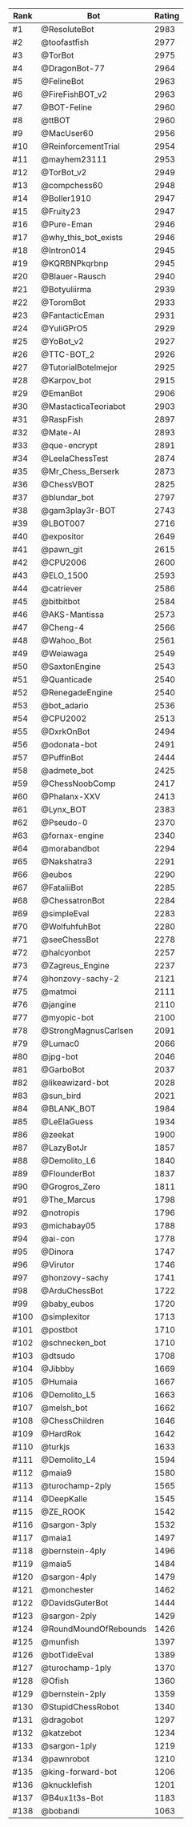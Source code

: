 Rank|Bot|Rating
---|---|---
#1|@ResoluteBot|2983
#2|@toofastfish|2977
#3|@TorBot|2975
#4|@DragonBot-77|2964
#5|@FelineBot|2963
#6|@FireFishBOT_v2|2963
#7|@BOT-Feline|2960
#8|@ttBOT|2960
#9|@MacUser60|2956
#10|@ReinforcementTrial|2954
#11|@mayhem23111|2953
#12|@TorBot_v2|2949
#13|@compchess60|2948
#14|@Boller1910|2947
#15|@Fruity23|2947
#16|@Pure-Eman|2946
#17|@why_this_bot_exists|2946
#18|@Intron014|2945
#19|@KQRBNPkqrbnp|2945
#20|@Blauer-Rausch|2940
#21|@Botyuliirma|2939
#22|@ToromBot|2933
#23|@FantacticEman|2931
#24|@YuliGPrO5|2929
#25|@YoBot_v2|2927
#26|@TTC-BOT_2|2926
#27|@TutorialBotelmejor|2925
#28|@Karpov_bot|2915
#29|@EmanBot|2906
#30|@MastacticaTeoriabot|2903
#31|@RaspFish|2897
#32|@Mate-AI|2893
#33|@que-encrypt|2891
#34|@LeelaChessTest|2874
#35|@Mr_Chess_Berserk|2873
#36|@ChessVBOT|2825
#37|@blundar_bot|2797
#38|@gam3play3r-BOT|2743
#39|@LBOT007|2716
#40|@expositor|2649
#41|@pawn_git|2615
#42|@CPU2006|2600
#43|@ELO_1500|2593
#44|@catriever|2586
#45|@bitbitbot|2584
#46|@AKS-Mantissa|2573
#47|@Cheng-4|2566
#48|@Wahoo_Bot|2561
#49|@Weiawaga|2549
#50|@SaxtonEngine|2543
#51|@Quanticade|2540
#52|@RenegadeEngine|2540
#53|@bot_adario|2536
#54|@CPU2002|2513
#55|@DxrkOnBot|2494
#56|@odonata-bot|2491
#57|@PuffinBot|2444
#58|@admete_bot|2425
#59|@ChessNoobComp|2417
#60|@Phalanx-XXV|2413
#61|@Lynx_BOT|2383
#62|@Pseudo-0|2370
#63|@fornax-engine|2340
#64|@morabandbot|2294
#65|@Nakshatra3|2291
#66|@eubos|2290
#67|@FataliiBot|2285
#68|@ChessatronBot|2284
#69|@simpleEval|2283
#70|@WolfuhfuhBot|2280
#71|@seeChessBot|2278
#72|@halcyonbot|2257
#73|@Zagreus_Engine|2237
#74|@honzovy-sachy-2|2121
#75|@matmoi|2111
#76|@jangine|2110
#77|@myopic-bot|2100
#78|@StrongMagnusCarlsen|2091
#79|@Lumac0|2066
#80|@jpg-bot|2046
#81|@GarboBot|2037
#82|@likeawizard-bot|2028
#83|@sun_bird|2021
#84|@BLANK_BOT|1984
#85|@LeElaGuess|1934
#86|@zeekat|1900
#87|@LazyBotJr|1857
#88|@Demolito_L6|1840
#89|@FlounderBot|1837
#90|@Grogros_Zero|1811
#91|@The_Marcus|1798
#92|@notropis|1796
#93|@michabay05|1788
#94|@ai-con|1778
#95|@Dinora|1747
#96|@Virutor|1746
#97|@honzovy-sachy|1741
#98|@ArduChessBot|1722
#99|@baby_eubos|1720
#100|@simplexitor|1713
#101|@postbot|1710
#102|@schnecken_bot|1710
#103|@dtsudo|1708
#104|@Jibbby|1669
#105|@Humaia|1667
#106|@Demolito_L5|1663
#107|@melsh_bot|1662
#108|@ChessChildren|1646
#109|@HardRok|1642
#110|@turkjs|1633
#111|@Demolito_L4|1594
#112|@maia9|1580
#113|@turochamp-2ply|1565
#114|@DeepKalle|1545
#115|@ZE_ROOK|1542
#116|@sargon-3ply|1532
#117|@maia1|1497
#118|@bernstein-4ply|1496
#119|@maia5|1484
#120|@sargon-4ply|1479
#121|@monchester|1462
#122|@DavidsGuterBot|1444
#123|@sargon-2ply|1429
#124|@RoundMoundOfRebounds|1426
#125|@munfish|1397
#126|@botTideEval|1389
#127|@turochamp-1ply|1370
#128|@Ofish|1360
#129|@bernstein-2ply|1359
#130|@StupidChessRobot|1340
#131|@dragobot|1297
#132|@katzebot|1234
#133|@sargon-1ply|1219
#134|@pawnrobot|1210
#135|@king-forward-bot|1206
#136|@knucklefish|1201
#137|@B4ux1t3s-Bot|1183
#138|@bobandi|1063
